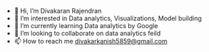 - 👋 Hi, I’m Divakaran Rajendran  
- 👀 I’m interested in Data analytics, Visualizations, Model building
- 🌱 I’m currently learning Data analytics by Google
- 💞️ I’m looking to collaborate on data analytics feild
- 📫 How to reach me divakarkanish5859@gmail.com

<!---
Divakar5859/Divakar5859 is a ✨ special ✨ repository because its `README.md` (this file) appears on your GitHub profile.
You can click the Preview link to take a look at your changes.
--->
